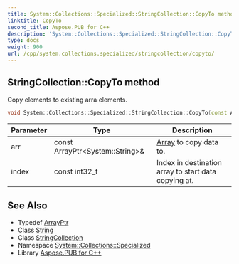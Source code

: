 ```yaml
---
title: System::Collections::Specialized::StringCollection::CopyTo method
linktitle: CopyTo
second_title: Aspose.PUB for C++
description: 'System::Collections::Specialized::StringCollection::CopyTo method. Copy elements to existing arra elements in C++.'
type: docs
weight: 900
url: /cpp/system.collections.specialized/stringcollection/copyto/
---
```

## StringCollection::CopyTo method


Copy elements to existing arra elements.

```cpp
void System::Collections::Specialized::StringCollection::CopyTo(const ArrayPtr<System::String> &arr, const int32_t index) const
```


| Parameter | Type | Description |
| --- | --- | --- |
| arr | const ArrayPtr\<System::String\>\& | [Array](../../../system/array/) to copy data to. |
| index | const int32_t | Index in destination array to start data copying at. |

## See Also

* Typedef [ArrayPtr](../../../system/arrayptr/)
* Class [String](../../../system/string/)
* Class [StringCollection](../)
* Namespace [System::Collections::Specialized](../../)
* Library [Aspose.PUB for C++](../../../)
